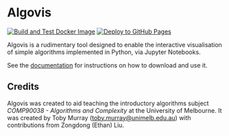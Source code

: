 # Algovis

[![Build and Test Docker Image](https://github.com/tobycmurray/algovis/actions/workflows/main.yml/badge.svg)](https://github.com/tobycmurray/algovis/actions/workflows/main.yml)
[![Deploy to GitHub Pages](https://github.com/tobycmurray/algovis/actions/workflows/github-pages.yml/badge.svg)](https://github.com/tobycmurray/algovis/actions/workflows/github-pages.yml)

Algovis is a rudimentary tool designed to enable the interactive
visualisation of simple algorithms implemented in Python, via Jupyter
Notebooks.

See the [documentation](https://tobycmurray.github.io/algovis/algovis-doc.html)
for instructions on how to download and use it.

## Credits

Algovis was created to aid teaching the introductory algorithms
subject *COMP90038 - Algorithms and Complexity* at the University of
Melbourne. It was created by Toby Murray (toby.murray@unimelb.edu.au)
with contributions from Zongdong (Ethan) Liu.


